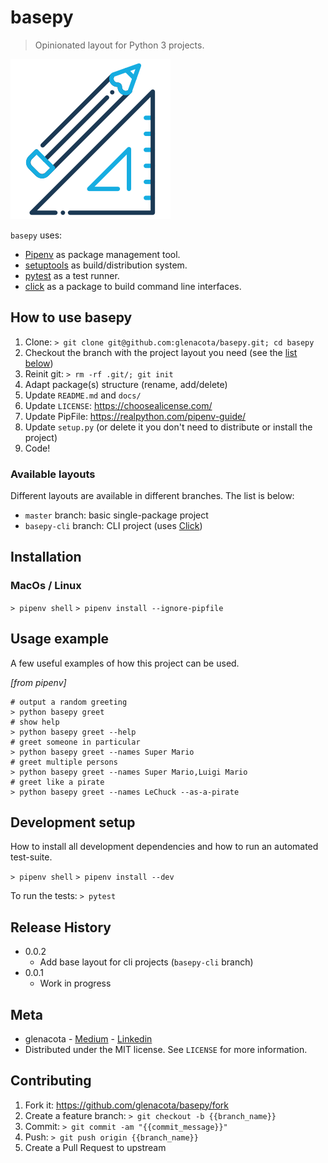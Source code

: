 # basepy
> Opinionated layout for Python 3 projects.

![industry_robot](docs/construction_plan.png)

`basepy` uses:
- [Pipenv](https://pipenv.pypa.io/en/latest/) as package management tool.
- [setuptools](https://setuptools.readthedocs.io/en/latest/) as build/distribution system.
- [pytest](https://docs.pytest.org/en/latest/) as a test runner.
- [click](https://click.palletsprojects.com/en/7.x/) as a package to build command line interfaces.

## How to use basepy
1. Clone: `> git clone git@github.com:glenacota/basepy.git; cd basepy`
2. Checkout the branch with the project layout you need (see the [list below](###-available-layouts))
3. Reinit git: `> rm -rf .git/; git init`
4. Adapt package(s) structure (rename, add/delete)
5. Update `README.md` and `docs/`
6. Update `LICENSE`: https://choosealicense.com/
7. Update PipFile: https://realpython.com/pipenv-guide/
8. Update `setup.py` (or delete it you don't need to distribute or install the project)
9. Code!

### Available layouts
Different layouts are available in different branches. The list is below:
- `master` branch: basic single-package project
- `basepy-cli` branch: CLI project (uses [Click](https://click.palletsprojects.com/en/7.x/))

## Installation
### MacOs / Linux

`> pipenv shell`
`> pipenv install --ignore-pipfile`

## Usage example
A few useful examples of how this project can be used.

*[from pipenv]*

```
# output a random greeting
> python basepy greet
# show help
> python basepy greet --help
# greet someone in particular
> python basepy greet --names Super Mario
# greet multiple persons
> python basepy greet --names Super Mario,Luigi Mario
# greet like a pirate
> python basepy greet --names LeChuck --as-a-pirate
```

## Development setup
How to install all development dependencies and how to run an automated test-suite.

`> pipenv shell`
`> pipenv install --dev`

To run the tests:
`> pytest`

## Release History
- 0.0.2
  - Add base layout for cli projects (`basepy-cli` branch) 
- 0.0.1
  - Work in progress

## Meta
- glenacota - [Medium](https://medium.com/@guido.lenacota) - [Linkedin](https://www.linkedin.com/in/guidolenacota)
- Distributed under the MIT license. See `LICENSE` for more information.

## Contributing
1. Fork it: https://github.com/glenacota/basepy/fork
2. Create a feature branch: `> git checkout -b {{branch_name}}`
3. Commit: `> git commit -am "{{commit_message}}"`
4. Push: `> git push origin {{branch_name}}`
5. Create a Pull Request to upstream